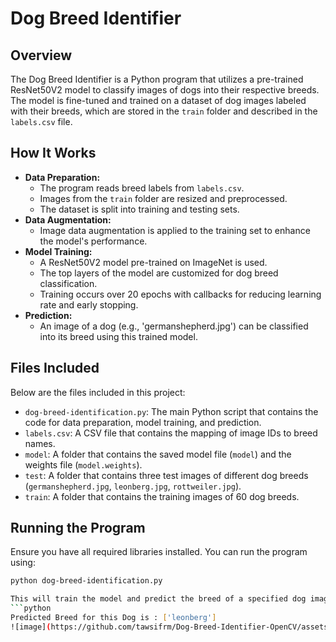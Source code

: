 # Dog Breed Identifier

## Overview
The Dog Breed Identifier is a Python program that utilizes a pre-trained ResNet50V2 model to classify images of dogs into their respective breeds. The model is fine-tuned and trained on a dataset of dog images labeled with their breeds, which are stored in the `train` folder and described in the `labels.csv` file.

## How It Works
- **Data Preparation:**
  - The program reads breed labels from `labels.csv`.
  - Images from the `train` folder are resized and preprocessed.
  - The dataset is split into training and testing sets.
- **Data Augmentation:**
  - Image data augmentation is applied to the training set to enhance the model's performance.
- **Model Training:**
  - A ResNet50V2 model pre-trained on ImageNet is used.
  - The top layers of the model are customized for dog breed classification.
  - Training occurs over 20 epochs with callbacks for reducing learning rate and early stopping.
- **Prediction:**
  - An image of a dog (e.g., 'germanshepherd.jpg') can be classified into its breed using this trained model.

## Files Included
Below are the files included in this project:
- `dog-breed-identification.py`: The main Python script that contains the code for data preparation, model training, and prediction.
- `labels.csv`: A CSV file that contains the mapping of image IDs to breed names.
- `model`: A folder that contains the saved model file (`model`) and the weights file (`model.weights`).
- `test`: A folder that contains three test images of different dog breeds (`germanshepherd.jpg`, `leonberg.jpg`, `rottweiler.jpg`).
- `train`: A folder that contains the training images of 60 dog breeds.

## Running the Program
Ensure you have all required libraries installed. You can run the program using:
```bash
python dog-breed-identification.py

This will train the model and predict the breed of a specified dog image. You can change the image path in the code to test different images. The output will print the predicted breed name for the image. For example:
```python
Predicted Breed for this Dog is : ['leonberg']
![image](https://github.com/tawsifrm/Dog-Breed-Identifier-OpenCV/assets/121325051/69ae4eef-86e3-41a3-ba90-8e70431a87ec)

